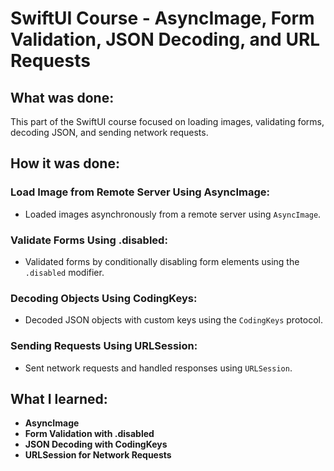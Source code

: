 # SwiftUI Course - AsyncImage, Form Validation, JSON Decoding, and URL Requests

## What was done:
This part of the SwiftUI course focused on loading images, validating forms, decoding JSON, and sending network requests.

## How it was done:
### Load Image from Remote Server Using AsyncImage:
- Loaded images asynchronously from a remote server using `AsyncImage`.

### Validate Forms Using .disabled:
- Validated forms by conditionally disabling form elements using the `.disabled` modifier.

### Decoding Objects Using CodingKeys:
- Decoded JSON objects with custom keys using the `CodingKeys` protocol.

### Sending Requests Using URLSession:
- Sent network requests and handled responses using `URLSession`.

## What I learned:
- **AsyncImage**
- **Form Validation with .disabled**
- **JSON Decoding with CodingKeys**
- **URLSession for Network Requests**
